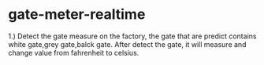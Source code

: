 # gate-meter-realtime
   1.) Detect the gate measure on the factory, the gate that are predict contains white gate,grey gate,balck gate. After detect the gate, it will measure and change value from fahrenheit to celsius. 
